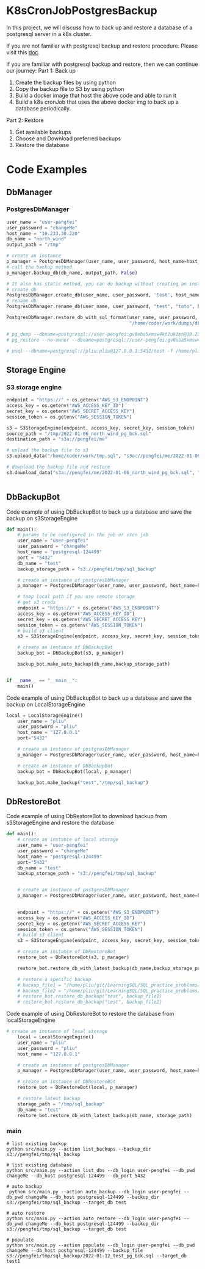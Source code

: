 # K8sCronJobPostgresBackup

In this project, we will discuss how to back up and restore a database of a postgresql server in a k8s cluster.

If you are not familiar with postgresql backup and restore procedure. Please visit
this [doc](docs/Postgres_db_backup_restore.md).

If you are familiar with postgresql backup and restore, then we can continue our journey:
Part 1: Back up

1. Create the backup files by using python
2. Copy the backup file to S3 by using python
3. Build a docker image that host the above code and able to run it
4. Build a k8s cronJob that uses the above docker img to back up a database periodically.

Part 2: Restore

1. Get available backups
2. Choose and Download preferred backups
3. Restore the database

# Code Examples

## DbManager

### PostgresDbManager

```python
user_name = "user-pengfei"
user_password = "changeMe"
host_name = "10.233.30.220"
db_name = "north_wind"
output_path = "/tmp"

# create an instance
p_manager = PostgresDbManager(user_name, user_password, host_name=host_name, port="5432")
# call the backup method
p_manager.backup_db(db_name, output_path, False)

# It also has static method, you can do backup without creating an instance of the PostgresDbManager 
# create db
PostgresDbManager.create_db(user_name, user_password, 'test', host_name)
# rename db
PostgresDbManager.rename_db(user_name, user_password, "test", "toto", host_name)

PostgresDbManager.restore_db_with_sql_format(user_name, user_password, "test",
                                             "/home/coder/work/dumps/db_backup.sql", host_name)

# pg_dump --dbname=postgresql://user-pengfei:gv8eba5xmsw4kt2uk1mn@10.233.30.220:5432/north_wind -f /tmp/dump.sql -Fc -v
# pg_restore --no-owner --dbname=postgresql://user-pengfei:gv8eba5xmsw4kt2uk1mn@10.233.30.220:5432/north_wind /tmp/dump.sql

# psql --dbname=postgresql://pliu:pliu@127.0.0.1:5432/test -f /home/pliu/git/LearningSQL/SQL_practice_problems/data_base/northwind_ddl.sql
```

## Storage Engine

### S3 storage engine

```python
endpoint = "https://" + os.getenv("AWS_S3_ENDPOINT")
access_key = os.getenv("AWS_ACCESS_KEY_ID")
secret_key = os.getenv("AWS_SECRET_ACCESS_KEY")
session_token = os.getenv("AWS_SESSION_TOKEN")

s3 = S3StorageEngine(endpoint, access_key, secret_key, session_token)
source_path = "/tmp/2022-01-06_north_wind_pg_bck.sql"
destination_path = "s3a://pengfei/me"

# upload the backup file to s3
s3.upload_data("/home/coder/work/tmp.sql", "s3a://pengfei/me/2022-01-06_north_wind_pg_bck.sql")

# download the backup file and restore
s3.download_data("s3a://pengfei/me/2022-01-06_north_wind_pg_bck.sql", "/home/coder/work/tmp1.sql")



```

## DbBackupBot

Code example of using DbBackupBot to back up a database and save the backup on s3StorageEngine

```python
def main():
    # params to be configured in the job or cron job
    user_name = "user-pengfei"
    user_password = "changeMe"
    host_name = "postgresql-124499"
    port = "5432"
    db_name = "test"
    backup_storage_path = "s3://pengfei/tmp/sql_backup"

    # create an instance of postgresDbManager
    p_manager = PostgresDbManager(user_name, user_password, host_name=host_name, port=port)

    # temp local path if you use remote storage
    # get s3 creds
    endpoint = "https://" + os.getenv("AWS_S3_ENDPOINT")
    access_key = os.getenv("AWS_ACCESS_KEY_ID")
    secret_key = os.getenv("AWS_SECRET_ACCESS_KEY")
    session_token = os.getenv("AWS_SESSION_TOKEN")
    # build s3 client
    s3 = S3StorageEngine(endpoint, access_key, secret_key, session_token)

    # create an instance of DbBackupBot
    backup_bot = DbBackupBot(s3, p_manager)

    backup_bot.make_auto_backup(db_name,backup_storage_path)


if __name__ == "__main__":
    main()
```

Code example of using DbBackupBot to back up a database and save the backup on LocalStorageEngine
```python
local = LocalStorageEngine()
    user_name = "pliu"
    user_password = "pliu"
    host_name = "127.0.0.1"
    port="5432"

    # create an instance of postgresDbManager
    p_manager = PostgresDbManager(user_name, user_password, host_name=host_name, port=port)

    # create an instance of DbBackupBot
    backup_bot = DbBackupBot(local, p_manager)

    backup_bot.make_backup("test","/tmp/sql_backup")
```

## DbRestoreBot
Code example of using DbRestoreBot to download backup from s3StorageEngine and restore the database
```python
def main():
    # create an instance of local storage
    user_name = "user-pengfei"
    user_password = "changeMe"
    host_name = "postgresql-124499"
    port="5432"
    db_name = "test"
    backup_storage_path = "s3://pengfei/tmp/sql_backup"


    # create an instance of postgresDbManager
    p_manager = PostgresDbManager(user_name, user_password, host_name=host_name, port=port)
    

    endpoint = "https://" + os.getenv("AWS_S3_ENDPOINT")
    access_key = os.getenv("AWS_ACCESS_KEY_ID")
    secret_key = os.getenv("AWS_SECRET_ACCESS_KEY")
    session_token = os.getenv("AWS_SESSION_TOKEN")
    # build s3 client
    s3 = S3StorageEngine(endpoint, access_key, secret_key, session_token)

    # create an instance of DbRestoreBot
    restore_bot = DbRestoreBot(s3, p_manager)

    restore_bot.restore_db_with_latest_backup(db_name,backup_storage_path)

    # restore a specific backup
    # backup_file1 = "/home/pliu/git/LearningSQL/SQL_practice_problems/data_base/northwind_ddl.sql"
    # backup_file2 = "/home/pliu/git/LearningSQL/SQL_practice_problems/data_base/northwind_data.sql"
    # restore_bot.restore_db_backup("test", backup_file1)
    # restore_bot.restore_db_backup("test", backup_file2)
```

Code example of using DbRestoreBot to restore the database from localStorageEngine

```python
# create an instance of local storage
    local = LocalStorageEngine()
    user_name = "pliu"
    user_password = "pliu"
    host_name = "127.0.0.1"

    # create an instance of postgresDbManager
    p_manager = PostgresDbManager(user_name, user_password, host_name=host_name, port="5432")

    # create an instance of DbRestoreBot
    restore_bot = DbRestoreBot(local, p_manager)

    # restore latest backup
    storage_path = "/tmp/sql_backup"
    db_name = "test"
    restore_bot.restore_db_with_latest_backup(db_name, storage_path)
```

### main

```shell
# list existing backup
python src/main.py --action list_backups --backup_dir s3://pengfei/tmp/sql_backup

# list existing database
python src/main.py --action list_dbs --db_login user-pengfei --db_pwd changeMe --db_host postgresql-124499 --db_port 5432

# auto backup
 python src/main.py --action auto_backup --db_login user-pengfei --db_pwd changeMe --db_host postgresql-124499 --backup_dir s3://pengfei/tmp/sql_backup --target_db test
 
# auto restore
python src/main.py --action auto_restore --db_login user-pengfei --db_pwd changeMe --db_host postgresql-124499 --backup_dir s3://pengfei/tmp/sql_backup --target_db test 

# populate
python src/main.py --action populate --db_login user-pengfei --db_pwd changeMe --db_host postgresql-124499 --backup_file s3://pengfei/tmp/sql_backup/2022-01-12_test_pg_bck.sql --target_db test1
```